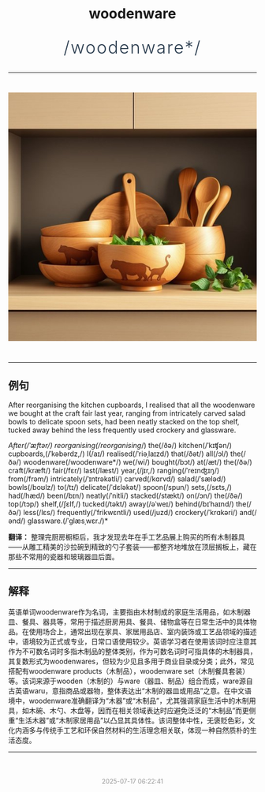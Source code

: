 <div align="center">

# woodenware

<div style="margin: 30px 0;">
<h1 style="font-size: 2.5em; font-weight: 300; letter-spacing: 2px; margin: 0; color: #2c3e50;">
/woodenware*/
</h1>
</div>

</div>

---

<div align="center" style="margin: 40px 0;">

![woodenware](images/woodenware.png)

</div>

---

## 例句

After reorganising the kitchen cupboards, I realised that all the woodenware we bought at the craft fair last year, ranging from intricately carved salad bowls to delicate spoon sets, had been neatly stacked on the top shelf, tucked away behind the less frequently used crockery and glassware.

*After(/ˈæftər/) reorganising(/reorganising*/) the(/ðə/) kitchen(/ˈkɪʧən/) cupboards,(/ˈkəbərdz,/) I(/aɪ/) realised(/ˈriəˌlaɪzd/) that(/ðət/) all(/ɔl/) the(/ðə/) woodenware(/woodenware*/) we(/wi/) bought(/bɔt/) at(/æt/) the(/ðə/) craft(/kræft/) fair(/fɛr/) last(/læst/) year,(/jɪr,/) ranging(/ˈreɪnʤɪŋ/) from(/frəm/) intricately(/ˈɪntrəkətli/) carved(/kɑrvd/) salad(/ˈsæləd/) bowls(/boʊlz/) to(/tɪ/) delicate(/ˈdɛləkət/) spoon(/spun/) sets,(/sɛts,/) had(/hæd/) been(/bɪn/) neatly(/ˈnitli/) stacked(/stækt/) on(/ɔn/) the(/ðə/) top(/tɔp/) shelf,(/ʃɛlf,/) tucked(/təkt/) away(/əˈweɪ/) behind(/bɪˈhaɪnd/) the(/ðə/) less(/lɛs/) frequently(/ˈfrikwɛntli/) used(/juzd/) crockery(/ˈkrɑkəri/) and(/ənd/) glassware.(/ˈglæsˌwɛr./)*

**翻译：** 整理完厨房橱柜后，我才发现去年在手工艺品展上购买的所有木制器具——从雕工精美的沙拉碗到精致的勺子套装——都整齐地堆放在顶层搁板上，藏在那些不常用的瓷器和玻璃器皿后面。

---

## 解释

英语单词woodenware作为名词，主要指由木材制成的家庭生活用品，如木制器皿、餐具、器具等，常用于描述厨房用具、餐具、储物盒等在日常生活中的具体物品。在使用场合上，通常出现在家具、家居用品店、室内装饰或工艺品领域的描述中，语境较为正式或专业，日常口语使用较少。英语学习者在使用该词时应注意其作为不可数名词时多指木制品的整体类别，作为可数名词时可指具体的木制器具，其复数形式为woodenwares，但较为少见且多用于商业目录或分类；此外，常见搭配有woodenware products（木制品），woodenware set（木制餐具套装）等。该词来源于wooden（木制的）与ware（器皿、制品）组合而成，ware源自古英语waru，意指商品或器物，整体表达出“木制的器皿或用品”之意。在中文语境中，woodenware准确翻译为“木器”或“木制品”，尤其强调家庭生活中的木制用具，如木碗、木勺、木盘等，因而在相关领域表达时应避免泛泛的“木制品”而更侧重“生活木器”或“木制家居用品”以凸显其具体性。该词整体中性，无褒贬色彩，文化内涵多与传统手工艺和环保自然材料的生活理念相关联，体现一种自然质朴的生活态度。


---

<div align="center" style="margin-top: 50px;">
<small style="color: #999; font-size: 0.9em;">2025-07-17 06:22:41</small>
</div>
